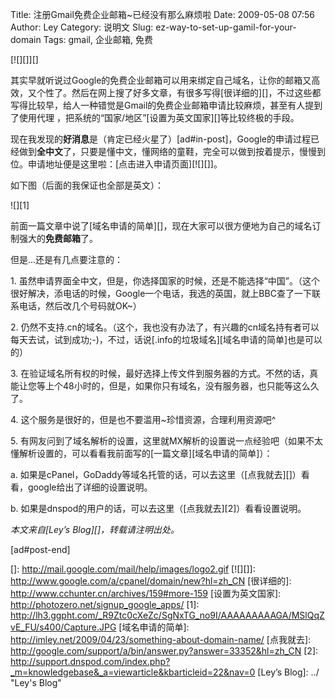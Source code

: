 Title: 注册Gmail免费企业邮箱~已经没有那么麻烦啦
Date: 2009-05-08 07:56
Author: Ley
Category: 说明文
Slug: ez-way-to-set-up-gamil-for-your-domain
Tags: gmail, 企业邮箱, 免费

[![][]][]

其实早就听说过Google的免费企业邮箱可以用来绑定自己域名，让你的邮箱又高效，又个性了。然后在网上搜了好多文章，有很多写得[很详细的][]，不过这些都写得比较早，给人一种错觉是Gmail的免费企业邮箱申请比较麻烦，甚至有人提到了使用代理
，把系统的“国家/地区”[设置为英文国家][]等比较终极的手段。

现在我发现的**好消息**是（肯定已经火星了）[ad\#in-post]<!--more-->，Google的申请过程已经做到**全中文**了，只要是懂中文，懂网络的童鞋，完全可以做到按着提示，慢慢到位。申请地址便是这里啦：[点击进入申请页面][![][]]。

如下图（后面的我保证也全部是英文）：

![][1]

</p>

前面一篇文章中说了[域名申请的简单][]，现在大家可以很方便地为自己的域名订制强大的**免费邮箱**了。

</p>

但是...还是有几点要注意的：

</p>

​1.
虽然申请界面全中文，但是，你选择国家的时候，还是不能选择“中国”。（这个很好解决，添电话的时候，Google一个电话，我选的英国，就上BBC查了一下联系电话，然后改几个号码就OK\~）

</p>

​2.
仍然不支持.cn的域名。（这个，我也没有办法了，有兴趣的cn域名持有者可以每天去试，试到成功;-)，不过，话说[.info的垃圾域名][域名申请的简单]也是可以的）

</p>

​3.
在验证域名所有权的时候，最好选择上传文件到服务器的方式。不然的话，真能让您等上个48小时的，但是，如果你只有域名，没有服务器，也只能等这么久了。

</p>

​4. 这个服务是很好的，但是也不要滥用\~珍惜资源，合理利用资源吧\^

</p>

​5.
有网友问到了域名解析的设置，这里就MX解析的设置说一点经验吧（如果不太懂解析设置的，可以看看我前面写的[一篇文章][域名申请的简单]）：

</p>

​a.
如果是cPanel，GoDaddy等域名托管的话，可以去这里（[点我就去][]）看看，google给出了详细的设置说明。

</p>

​b. 如果是dnspod的用户的话，可以去这里（[点我就去][2]）看看设置说明。

</p>

</p>

*本文来自[Ley’s
Blog][]，转载请注明出处。*<em><a title="Ley's Blog" href="../" target="_blank">

</a></em>

[ad\#post-end]

</p>

  []: http://mail.google.com/mail/help/images/logo2.gif
  [![][]]: http://www.google.com/a/cpanel/domain/new?hl=zh_CN
  [很详细的]: http://www.cchunter.cn/archives/159#more-159
  [设置为英文国家]: http://photozero.net/signup_google_apps/
  [1]: http://lh3.ggpht.com/_R9Ztc0cXeZc/SgNxTG_no9I/AAAAAAAAAGA/MSlQqZvE_FU/s400/Capture.JPG
  [域名申请的简单]: http://imley.net/2009/04/23/something-about-domain-name/
  [点我就去]: http://google.com/support/a/bin/answer.py?answer=33352&hl=zh_CN
  [2]: http://support.dnspod.com/index.php?_m=knowledgebase&_a=viewarticle&kbarticleid=22&nav=0
  [Ley’s Blog]: ../ "Ley's Blog"
